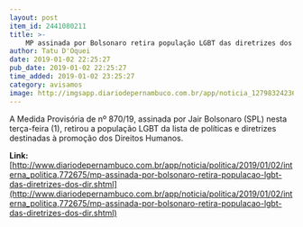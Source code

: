 ```yaml
---
layout: post
item_id: 2441080211
title: >-
    MP assinada por Bolsonaro retira população LGBT das diretrizes dos Direitos Humanos
author: Tatu D'Oquei
date: 2019-01-02 22:25:27
pub_date: 2019-01-02 22:25:27
time_added: 2019-01-02 23:25:27
category: avisamos
image: http://imgsapp.diariodepernambuco.com.br/app/noticia_127983242361/2019/01/02/772675/20190102121650567603e.jpg
---
```


A Medida Provisória de nº 870/19, assinada por Jair Bolsonaro (SPL) nesta terça-feira (1), retirou a população LGBT da lista de políticas e diretrizes destinadas à promoção dos Direitos Humanos.

**Link:** [http://www.diariodepernambuco.com.br/app/noticia/politica/2019/01/02/interna_politica,772675/mp-assinada-por-bolsonaro-retira-populacao-lgbt-das-diretrizes-dos-dir.shtml](http://www.diariodepernambuco.com.br/app/noticia/politica/2019/01/02/interna_politica,772675/mp-assinada-por-bolsonaro-retira-populacao-lgbt-das-diretrizes-dos-dir.shtml)


